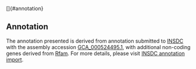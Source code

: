 []{#annotation}

Annotation
----------

The annotation presented is derived from annotation submitted to
[INSDC](http://www.insdc.org) with the assembly accession
[GCA\_000524495.1](http://www.ebi.ac.uk/ena/data/view/GCA_000524495.1),
with additional non-coding genes derived from
[Rfam](http://rfam.xfam.org/). For more details, please visit [INSDC
annotation
import](http://ensemblgenomes.org/info/data/insdc_annotation).
